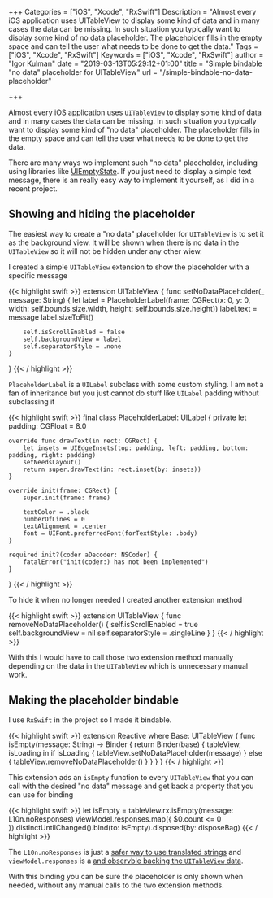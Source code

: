 +++
Categories = ["iOS", "Xcode", "RxSwift"]
Description = "Almost every iOS application uses UITableView to display some kind of data and in many cases the data can be missing. In such situation you typically want to display some kind of no data placeholder. The placeholder fills in the empty space and can tell the user what needs to be done to get the data."
Tags = ["iOS", "Xcode", "RxSwift"]
Keywords = ["iOS", "Xcode", "RxSwift"]
author = "Igor Kulman"
date = "2019-03-13T05:29:12+01:00"
title = "Simple bindable \"no data\" placeholder for UITableView"
url = "/simple-bindable-no-data-placeholder"

+++

Almost every iOS application uses `UITableView` to display some kind of data and in many cases the data can be missing. In such situation you typically want to display some kind of "no data" placeholder. The placeholder fills in the empty space and can tell the user what needs to be done to get the data.

There are many ways wo implement such "no data" placeholder, including using libraries like [UIEmptyState](https://github.com/luispadron/UIEmptyState). If you just need to display a simple text message, there is an really easy way to implement it yourself, as I did in a recent project.

## Showing and hiding the placeholder

The easiest way to create a "no data" placeholder for `UITableView` is to set it as the background view. It will be shown when there is no data in the `UITableView` so it will not be hidden under any other wiew.

I created a simple `UITableView` extension to show the placeholder with a specific message

{{< highlight swift >}}
extension UITableView {
    func setNoDataPlaceholder(_ message: String) {
        let label = PlaceholderLabel(frame: CGRect(x: 0, y: 0, width: self.bounds.size.width, height: self.bounds.size.height))
        label.text = message
        label.sizeToFit()

        self.isScrollEnabled = false
        self.backgroundView = label
        self.separatorStyle = .none
    }
}
{{< / highlight >}}

`PlaceholderLabel` is a `UILabel` subclass with some custom styling. I am not a fan of inheritance but you just cannot do stuff like `UILabel` padding without subclassing it

{{< highlight swift >}}
final class PlaceholderLabel: UILabel {
    private let padding: CGFloat = 8.0

    override func drawText(in rect: CGRect) {
        let insets = UIEdgeInsets(top: padding, left: padding, bottom: padding, right: padding)
        setNeedsLayout()
        return super.drawText(in: rect.inset(by: insets))
    }

    override init(frame: CGRect) {
        super.init(frame: frame)

        textColor = .black
        numberOfLines = 0
        textAlignment = .center
        font = UIFont.preferredFont(forTextStyle: .body)
    }

    required init?(coder aDecoder: NSCoder) {
        fatalError("init(coder:) has not been implemented")
    }
}
{{< / highlight >}}

To hide it when no longer needed I created another extension method

<!--more-->

{{< highlight swift >}}
extension UITableView {
    func removeNoDataPlaceholder() {
        self.isScrollEnabled = true
        self.backgroundView = nil
        self.separatorStyle = .singleLine
    }
}
{{< / highlight >}}

With this I would have to call those two extension method manually depending on the data in the `UITableView` which is unnecessary manual work. 

## Making the placeholder bindable

I use `RxSwift` in the project so I made it bindable.

{{< highlight swift >}}
extension Reactive where Base: UITableView {
    func isEmpty(message: String) -> Binder<Bool> {
        return Binder(base) { tableView, isLoading in
            if isLoading {
                tableView.setNoDataPlaceholder(message)
            } else {
                tableView.removeNoDataPlaceholder()
            }
        }
    }
}
{{< / highlight >}}

This extension ads an `isEmpty` function to every `UITableView` that you can call with the desired "no data" message and get back a property that you can use for binding

{{< highlight swift >}}
let isEmpty = tableView.rx.isEmpty(message: L10n.noResponses)
viewModel.responses.map({ $0.count <= 0 }).distinctUntilChanged().bind(to: isEmpty).disposed(by: disposeBag)
{{< / highlight >}}

The `L10n.noResponses` is just a [safer way to use translated strings](/using-ios-strings-in-a-safer-way/) and `viewModel.responses` is a [and observble backing the `UITableView` data](/using-mvvm-with-tables-in-ios/).

With this binding you can be sure the placeholder is only shown when needed, without any manual calls to the two extension methods.
